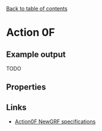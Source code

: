 [Back to table of contents](../index.md)

# Action 0F

## Example output

TODO

## Properties

## Links
- [Action0F NewGRF specifications](https://newgrf-specs.tt-wiki.net/wiki/ActionF)
